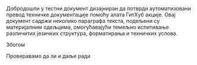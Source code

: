 Добродошли у тестни документ дизајниран да потврди аутоматизовани превод техничке документације помоћу алата ГитХуб акције.
Овај документ садржи неколико параграфа текста, подељени су материјалним одељцима, омогућавајући темељно испитивање различитих језичких структура, форматирања и техничких услова.

Збогом


Проверавамо да ли и даље ради